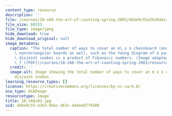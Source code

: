 ```yaml
---
content_type: resource
description: ''
file: /courses/18-s66-the-art-of-counting-spring-2003/4bbe9c55a2b30dac463c4a6eeb779389_18-s66s03.jpg
file_size: 68153
file_type: image/jpeg
hide_download: true
hide_download_original: null
image_metadata:
  caption: "The total number of ways to cover an m\_x n chessboard (and many other\
    \ nonrectangular boards as well, such as the Young diagram of a partition) with\
    \ disjoint snakes is a product of Fibonacci numbers. (Image adapted from\_Homework\
    \ 7 ([PDF](/courses/18-s66-the-art-of-counting-spring-2003/resources/hw7)).)"
  credit: ''
  image-alt: Image showing the total number of ways to cover an m x n chessboard  with
    disjoint snakes.
learning_resource_types: []
license: https://creativecommons.org/licenses/by-nc-sa/4.0/
ocw_type: OCWImage
resourcetype: Image
title: 18-s66s03.jpg
uid: 4bbe9c55-a2b3-0dac-463c-4a6eeb779389
---
```

